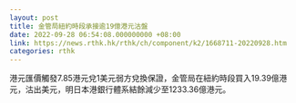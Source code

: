 ```yaml
---
layout: post
title: 金管局紐約時段承接逾19億港元沽盤
date: 2022-09-28 06:54:08.000000000 +08:00
link: https://news.rthk.hk/rthk/ch/component/k2/1668711-20220928.htm
categories: rthk
---
```


港元匯價觸發7.85港元兌1美元弱方兌換保證，金管局在紐約時段買入19.39億港元，沽出美元，明日本港銀行體系結餘減少至1233.36億港元。
